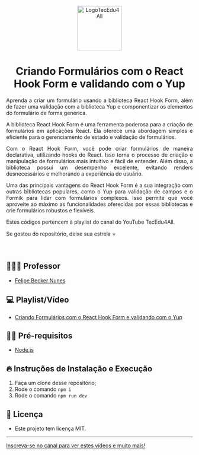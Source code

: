 <p align="center">
  <img alt="LogoTecEdu4All" src="https://yt3.googleusercontent.com/dmw2l1Yz24lOBeG175P6ovEnNdNI3zNVoMiUMRNyqE8o_ECDsvU1ttPNRWCB_VAXZlOcLKsiYKQ=s176-c-k-c0x00ffffff-no-rj" width="120px" />
</p>

<h1 align="center">
  Criando Formulários com o React Hook Form e validando com o Yup
</h1>

<p align="justify">
  Aprenda a criar um formulário usando a biblioteca React Hook Form, além de fazer uma validação com a biblioteca Yup e componentizar os elementos do formulário de forma genérica.
  </p>
  
<p align="justify">
A biblioteca React Hook Form é uma ferramenta poderosa para a criação de formulários em aplicações React. Ela oferece uma abordagem simples e eficiente para o gerenciamento de estado e validação de formulários.
  </p>
  
<p align="justify">
Com o React Hook Form, você pode criar formulários de maneira declarativa, utilizando hooks do React. Isso torna o processo de criação e manipulação de formulários mais intuitivo e fácil de entender. Além disso, a biblioteca possui um desempenho excelente, evitando renders desnecessários e melhorando a experiência do usuário.
</p>

<p align="justify">
Uma das principais vantagens do React Hook Form é a sua integração com outras bibliotecas populares, como o Yup para validação de campos e o Formik para lidar com formulários complexos. Isso permite que você aproveite ao máximo as funcionalidades oferecidas por essas bibliotecas e crie formulários robustos e flexíveis.
</p>

<p align="justify">Estes códigos pertencem à playlist do canal do YouTube TecEdu4All. </p> 

<p align="justify">Se gostou do repositório, deixe sua estrela ⭐ </p> 

<br/>

## 👨🏼‍💻 Professor

- [Felipe Becker Nunes](https://www.linkedin.com/in/felipe-becker-nunes-b561a576/)

## 💻 Playlist/Vídeo

- [Criando Formulários com o React Hook Form e validando com o Yup](https://www.youtube.com/watch?v=UCO4DyxnMwA)

## ✋🏻 Pré-requisitos

- [Node.js](https://nodejs.org/en/)

## 🔥 Instruções de Instalação e Execução

1. Faça um clone desse repositório;
2. Rode o comando `npm i`
4. Rode o comando `npm run dev`

## 📝 Licença

- Este projeto tem licença MIT. 

---

[Inscreva-se no canal para ver estes vídeos e muito mais!](https://www.youtube.com/channel/UClIDejJoLMKCfXKEyi5ZTWQ)
